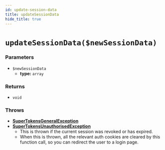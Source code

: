 ```yaml
---
id: update-session-data
title: updateSessionData
hide_title: true
---
```


# `updateSessionData($newSessionData)`

### Parameters
- `$newSessionData`
    - **type:** `array`

### Returns
- `void`

### Throws
- **[SuperTokensGeneralException](../error-handling/general-error)**
- **[SuperTokensUnauthorisedException](../error-handling/unauthorised)**
    - This is thrown if the current session was revoked or has expired.
    - When this is thrown, all the relevant auth cookies are cleared by this function call, so you can redirect the user to a login page.